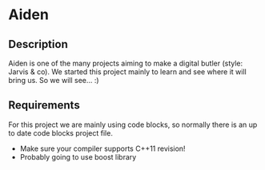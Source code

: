 Aiden
=========

Description
-----------

Aiden is one of the many projects aiming to make a digital butler (style: Jarvis & co). 
We started this project mainly to learn and see where it will bring us. So we will see... :)

Requirements
------------

For this project we are mainly using code blocks, so normally there is an up to date code blocks project file.

- Make sure your compiler supports C++11 revision!
- Probably going to use boost library

